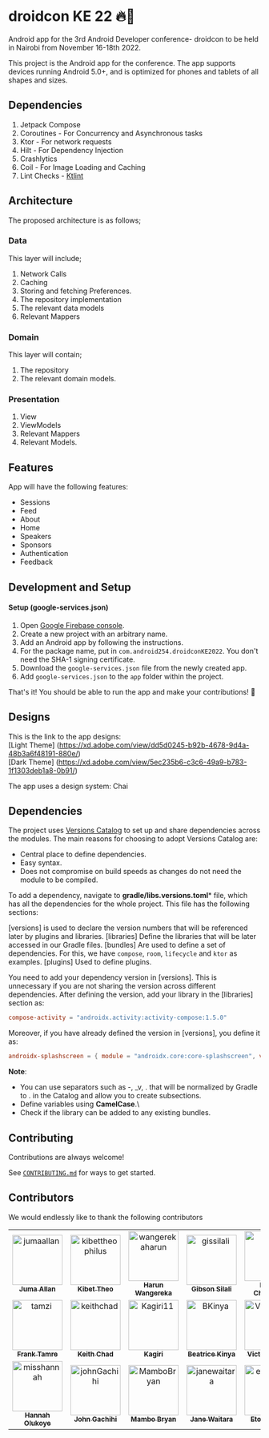# droidcon KE 22 🔥🔨

Android app for the 3rd Android Developer conference- droidcon to be held in Nairobi from November
16-18th 2022.

This project is the Android app for the conference. The app supports devices running Android 5.0+,
and is optimized for phones and tablets of all shapes and sizes.

## Dependencies

1. Jetpack Compose
2. Coroutines - For Concurrency and Asynchronous tasks
3. Ktor - For network requests
4. Hilt - For Dependency Injection
5. Crashlytics
6. Coil - For Image Loading and Caching
7. Lint Checks - [Ktlint](https://ktlint.github.io/)

## Architecture

The proposed architecture is as follows;

### Data

This layer will include;

1. Network Calls
2. Caching
3. Storing and fetching Preferences.
4. The repository implementation
5. The relevant data models
6. Relevant Mappers

### Domain

This layer will contain;

1. The repository
2. The relevant domain models.

### Presentation

1. View
2. ViewModels
3. Relevant Mappers
4. Relevant Models.

## Features

App will have the following features:

- Sessions
- Feed
- About
- Home
- Speakers
- Sponsors
- Authentication
- Feedback

## Development and Setup
#### Setup (google-services.json)

1. Open [Google Firebase console](https://firebase.google.com/).
2. Create a new project with an arbitrary name.
3. Add an Android app by following the instructions.
4. For the package name, put in `com.android254.droidconKE2022`. You don't need the SHA-1 signing certificate.
5. Download the `google-services.json` file from the newly created app.
6. Add `google-services.json` to the `app` folder within the project.

That's it! You should be able to run the app and make your contributions! :rocket:

## Designs

This is the link to the app designs:  
[Light Theme] (https://xd.adobe.com/view/dd5d0245-b92b-4678-9d4a-48b3a6f48191-880e/)  
[Dark Theme] (https://xd.adobe.com/view/5ec235b6-c3c6-49a9-b783-1f1303deb1a8-0b91/)

The app uses a design system: Chai 

## Dependencies
The project uses [Versions Catalog](https://docs.gradle.org/current/userguide/platforms.html#sub:version-catalog) to set up and share dependencies across the modules. The main reasons for choosing to adopt Versions Catalog are:
- Central place to define dependencies.
- Easy syntax.
- Does not compromise on build speeds as changes do not need the module to be compiled.

To add a dependency, navigate to **gradle/libs.versions.toml*** file, which has all the dependencies for the whole project. This file has the following sections:

[versions] is used to declare the version numbers that will be referenced later by plugins and libraries.
[libraries] Define the libraries that will be later accessed in our Gradle files.
[bundles] Are used to define a set of dependencies. For this, we have `compose`, `room`, `lifecycle` and `ktor` as examples.
[plugins] Used to define plugins.

You need to add your dependency version in [versions]. This is unnecessary if you are not sharing the version across different dependencies. After defining the version, add your library in the [libraries] section as:

```toml
compose-activity = "androidx.activity:activity-compose:1.5.0"
```

Moreover, if you have already defined the version in [versions], you define it as:

```toml
androidx-splashscreen = { module = "androidx.core:core-splashscreen", version.ref = "splash" }
```

**Note**:
- You can use separators such as -, _v, . that will be normalized by Gradle to . in the Catalog and allow you to create subsections.
- Define variables using **CamelCase**.\
- Check if the library can be added to any existing bundles.


## Contributing

Contributions are always welcome!

See [`CONTRIBUTING.md`](CONTRIBUTING.md) for ways to get started.

## Contributors

We would endlessly like to thank the following contributors

<!-- readme: contributors -start -->
<table>
<tr>
    <td align="center">
        <a href="https://github.com/jumaallan">
            <img src="https://avatars.githubusercontent.com/u/25085146?v=4" width="100;" alt="jumaallan"/>
            <br />
            <sub><b>Juma Allan</b></sub>
        </a>
    </td>
    <td align="center">
        <a href="https://github.com/kibettheophilus">
            <img src="https://avatars.githubusercontent.com/u/61080898?v=4" width="100;" alt="kibettheophilus"/>
            <br />
            <sub><b>Kibet Theo</b></sub>
        </a>
    </td>
    <td align="center">
        <a href="https://github.com/wangerekaharun">
            <img src="https://avatars.githubusercontent.com/u/15122455?v=4" width="100;" alt="wangerekaharun"/>
            <br />
            <sub><b>Harun Wangereka</b></sub>
        </a>
    </td>
    <td align="center">
        <a href="https://github.com/gissilali">
            <img src="https://avatars.githubusercontent.com/u/13868653?v=4" width="100;" alt="gissilali"/>
            <br />
            <sub><b>Gibson Silali</b></sub>
        </a>
    </td>
    <td align="center">
        <a href="https://github.com/chepsi">
            <img src="https://avatars.githubusercontent.com/u/61404564?v=4" width="100;" alt="chepsi"/>
            <br />
            <sub><b>Evans Chepsiror</b></sub>
        </a>
    </td>
    <td align="center">
        <a href="https://github.com/michaelbukachi">
            <img src="https://avatars.githubusercontent.com/u/10145850?v=4" width="100;" alt="michaelbukachi"/>
            <br />
            <sub><b>Michael Bukachi</b></sub>
        </a>
    </td>
    <td align="center">
        <a href="https://github.com/tamzi">
            <img src="https://avatars.githubusercontent.com/u/3008932?v=4" width="100;" alt="tamzi"/>
            <br />
            <sub><b>Frank Tamre</b></sub>
        </a>
    </td></tr>
<tr>
    <td align="center">
        <a href="https://github.com/tamzi">
            <img src="https://avatars.githubusercontent.com/u/3008932?v=4" width="100;" alt="tamzi"/>
            <br />
            <sub><b>Frank Tamre</b></sub>
        </a>
    </td>
    <td align="center">
        <a href="https://github.com/keithchad">
            <img src="https://avatars.githubusercontent.com/u/63049827?v=4" width="100;" alt="keithchad"/>
            <br />
            <sub><b>Keith Chad</b></sub>
        </a>
    </td>
    <td align="center">
        <a href="https://github.com/Kagiri11">
            <img src="https://avatars.githubusercontent.com/u/59829833?v=4" width="100;" alt="Kagiri11"/>
            <br />
            <sub><b>Kagiri</b></sub>
        </a>
    </td>
    <td align="center">
        <a href="https://github.com/BKinya">
            <img src="https://avatars.githubusercontent.com/u/30239692?v=4" width="100;" alt="BKinya"/>
            <br />
            <sub><b>Beatrice Kinya</b></sub>
        </a>
    </td>
    <td align="center">
        <a href="https://github.com/VictorKabata">
            <img src="https://avatars.githubusercontent.com/u/39780120?v=4" width="100;" alt="VictorKabata"/>
            <br />
            <sub><b>Victor Kabata</b></sub>
        </a>
    </td>
    <td align="center">
        <a href="https://github.com/GibsonRuitiari">
            <img src="https://avatars.githubusercontent.com/u/88240355?v=4" width="100;" alt="GibsonRuitiari"/>
            <br />
            <sub><b>8BitsLives .❤️</b></sub>
        </a>
    </td></tr>
<tr>
    <td align="center">
        <a href="https://github.com/misshannah">
            <img src="https://avatars.githubusercontent.com/u/5990196?v=4" width="100;" alt="misshannah"/>
            <br />
            <sub><b>Hannah Olukoye</b></sub>
        </a>
    </td>
    <td align="center">
        <a href="https://github.com/johnGachihi">
            <img src="https://avatars.githubusercontent.com/u/25545884?v=4" width="100;" alt="johnGachihi"/>
            <br />
            <sub><b>John Gachihi</b></sub>
        </a>
    </td>
    <td align="center">
        <a href="https://github.com/MamboBryan">
            <img src="https://avatars.githubusercontent.com/u/40160345?v=4" width="100;" alt="MamboBryan"/>
            <br />
            <sub><b>Mambo Bryan</b></sub>
        </a>
    </td>
    <td align="center">
        <a href="https://github.com/janewaitara">
            <img src="https://avatars.githubusercontent.com/u/32500878?v=4" width="100;" alt="janewaitara"/>
            <br />
            <sub><b>Jane Waitara</b></sub>
        </a>
    </td>
    <td align="center">
        <a href="https://github.com/etonotieno">
            <img src="https://avatars.githubusercontent.com/u/25648109?v=4" width="100;" alt="etonotieno"/>
            <br />
            <sub><b>Eton Otieno</b></sub>
        </a>
    </td></tr>
</table>
<!-- readme: contributors -end -->
